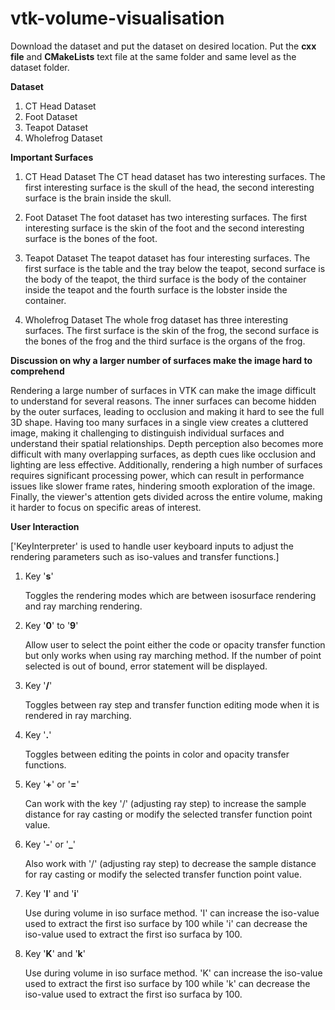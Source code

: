 # vtk-volume-visualisation

Download the dataset and put the dataset on desired location. Put the **cxx file** and **CMakeLists** text file at the same folder and same level as the dataset folder.

**Dataset**
1. CT Head Dataset
2. Foot Dataset
3. Teapot Dataset
4. Wholefrog Dataset

**Important Surfaces**
1. CT Head Dataset
The CT head dataset has two interesting surfaces. The first interesting surface is the skull of the head, the second interesting surface is the brain inside the skull. 

2. Foot Dataset
The foot dataset has two interesting surfaces. The first interesting surface is the skin of the foot and the second interesting surface is the bones of the foot. 

3. Teapot Dataset
The teapot dataset has four interesting surfaces. The first surface is the table and the tray below the teapot, second surface is the body of the teapot, the third surface is the body of the container inside the teapot and the fourth surface is the lobster inside the container.

4. Wholefrog Dataset
The whole frog dataset has three interesting surfaces. The first surface is the skin of the frog, the second surface is the bones of the frog and the third surface is the organs of the frog.


**Discussion on why a larger number of surfaces make the image hard to comprehend**

Rendering a large number of surfaces in VTK can make the image difficult to understand for several reasons. The inner surfaces can become hidden by the outer surfaces, leading to occlusion and making it hard to see the full 3D shape. Having too many surfaces in a single view creates a cluttered image, making it challenging to distinguish individual surfaces and understand their spatial relationships. Depth perception also becomes more difficult with many overlapping surfaces, as depth cues like occlusion and lighting are less effective. Additionally, rendering a high number of surfaces requires significant processing power, which can result in performance issues like slower frame rates, hindering smooth exploration of the image. Finally, the viewer's attention gets divided across the entire volume, making it harder to focus on specific areas of interest. 

**User Interaction**

['KeyInterpreter' is used to handle user keyboard inputs to adjust the rendering parameters such as iso-values and transfer functions.]

1. Key '**s**'

   Toggles the rendering modes which are between isosurface rendering and ray marching rendering.

3. Key '**0**' to '**9**'

   Allow user to select the point either the code or opacity transfer function but only
   works when using ray marching method. If the number of point selected is out of bound,
   error statement will be displayed.

5. Key '**/**'

   Toggles between ray step and transfer function editing mode when it is rendered in ray
   marching.

7. Key '**.**'

   Toggles between editing the points in color and opacity transfer functions.

9. Key '**+**' or '**=**'

   Can work with the key '/' (adjusting ray step) to increase the sample distance for ray
   casting or modify the selected transfer function point value.

11. Key '**-**' or '**_**'
   
    Also work with '/' (adjusting ray step) to decrease the sample distance for ray
    casting or modify the selected transfer function point value.
   
14. Key '**I**' and '**i**'
   
    Use during volume in iso surface method. 'I' can increase the iso-value used to
    extract the first iso surface by 100 while 'i' can decrease the iso-value used to
    extract the first iso surfaca by 100.

17. Key '**K**' and '**k**'
   
    Use during volume in iso surface method. 'K' can increase the iso-value used to
    extract the first iso surface by 100 while 'k' can decrease the iso-value used to
    extract the first iso surfaca by 100.


   
